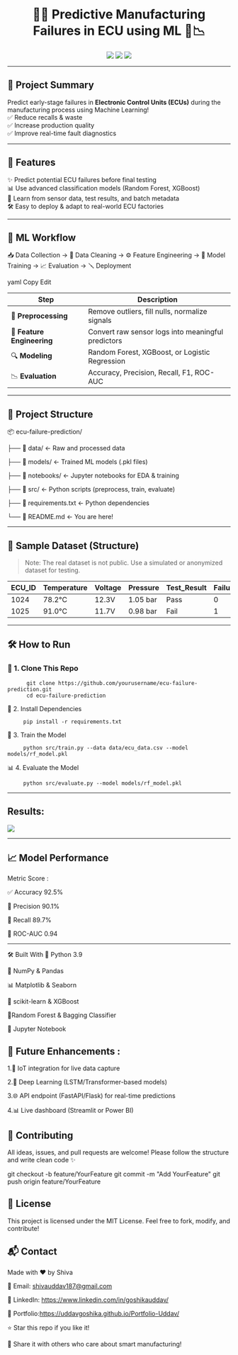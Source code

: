 <h1 align="center">🔧🔮 Predictive Manufacturing Failures in ECU using ML 🚗📉</h1>

<p align="center">
  <img src="https://img.shields.io/badge/ML-ECU%20Failure%20Prediction-blue?style=for-the-badge&logo=python" />
  <img src="https://img.shields.io/badge/Python-3.9-yellow?style=for-the-badge&logo=python" />
  <img src="https://img.shields.io/badge/Status-Active-brightgreen?style=for-the-badge" />
</p>

---

## 📘 Project Summary

Predict early-stage failures in **Electronic Control Units (ECUs)** during the manufacturing process using Machine Learning!  
✅ Reduce recalls & waste  
✅ Increase production quality  
✅ Improve real-time fault diagnostics

---

## 🚀 Features

✨ Predict potential ECU failures before final testing  
📊 Use advanced classification models (Random Forest, XGBoost)  
🧠 Learn from sensor data, test results, and batch metadata  
🛠 Easy to deploy & adapt to real-world ECU factories

---

## 🧠 ML Workflow

📥 Data Collection → 🧹 Data Cleaning → ⚙️ Feature Engineering → 🤖 Model Training → 📈 Evaluation → 🪛 Deployment

yaml
Copy
Edit

| Step | Description |
|------|-------------|
| 🧽 **Preprocessing** | Remove outliers, fill nulls, normalize signals |
| 🧬 **Feature Engineering** | Convert raw sensor logs into meaningful predictors |
| 🔍 **Modeling** | Random Forest, XGBoost, or Logistic Regression |
| 📉 **Evaluation** | Accuracy, Precision, Recall, F1, ROC-AUC |

---

## 📁 Project Structure

📦 ecu-failure-prediction/

├── 📂 data/ ← Raw and processed data

├── 📂 models/ ← Trained ML models (.pkl files)

├── 📂 notebooks/ ← Jupyter notebooks for EDA & training

├── 📂 src/ ← Python scripts (preprocess, train, evaluate)

├── 📄 requirements.txt ← Python dependencies

└── 📄 README.md ← You are here!


---

## 🧪 Sample Dataset (Structure)

> Note: The real dataset is not public. Use a simulated or anonymized dataset for testing.

| ECU_ID | Temperature | Voltage | Pressure | Test_Result | Failure |
|--------|-------------|---------|----------|-------------|---------|
| 1024   | 78.2°C      | 12.3V   | 1.05 bar | Pass        | 0       |
| 1025   | 91.0°C      | 11.7V   | 0.98 bar | Fail        | 1       |

---

## 🛠 How to Run

### 🔧 1. Clone This Repo


          git clone https://github.com/yourusername/ecu-failure-prediction.git
          cd ecu-failure-prediction

🐍 2. Install Dependencies

         pip install -r requirements.txt

🤖 3. Train the Model
      
         python src/train.py --data data/ecu_data.csv --model models/rf_model.pkl

📊 4. Evaluate the Model
       
         python src/evaluate.py --model models/rf_model.pkl

--- 

## Results:

  <img src="https://img.shields.io/badge/ML-ECU%20Failure%20Prediction-blue?style=for-the-badge&logo=python" />



---
##  📈 Model Performance

Metric Score :

✅ Accuracy	92.5%

🎯 Precision	90.1%

🔁 Recall	89.7%

🧪 ROC-AUC	0.94

---
🛠️ Built With
🐍 Python 3.9

🧮 NumPy & Pandas

📊 Matplotlib & Seaborn

🤖 scikit-learn & XGBoost

📌Random Forest & Bagging Classifier

📓 Jupyter Notebook

## 🔮 Future Enhancements :

1.📡 IoT integration for live data capture

2.🧠 Deep Learning (LSTM/Transformer-based models)

3.🌐 API endpoint (FastAPI/Flask) for real-time predictions

4.📊 Live dashboard (Streamlit or Power BI)

## 🤝 Contributing
All ideas, issues, and pull requests are welcome!
Please follow the structure and write clean code ✨

git checkout -b feature/YourFeature
git commit -m "Add YourFeature"
git push origin feature/YourFeature

## 📜 License
This project is licensed under the MIT License.
Feel free to fork, modify, and contribute!

## 📬 Contact
Made with ❤️ by Shiva

📧 Email: shivauddav187@gmail.com

🔗 LinkedIn: https://www.linkedin.com/in/goshikauddav/

📁 Portfolio:https://uddavgoshika.github.io/Portfolio-Uddav/

⭐ Star this repo if you like it!

📢 Share it with others who care about smart manufacturing!
